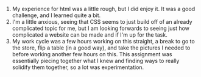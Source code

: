 1. My experience for html was a little rough, but I did enjoy it. It was a good challenge, and I learned quite a bit.
2. I'm a little anxious, seeing that CSS seems to just build off of an already complicated topic for me, but I am looking forwards to seeing just how complicated a website can be made and if I'm up for the task.
3. My work cycle was a few hours working on this straight, a break to go to the store, flip a table (in a good way), and take the pictures I needed to before working another few hours on this. This assignment was essentially piecing together what I knew and finding ways to really solidify them together, so a lot was experimentation.
